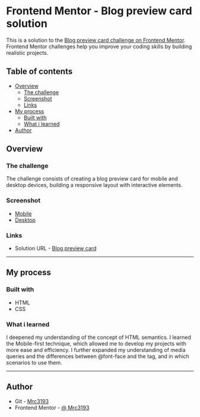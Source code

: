 # Frontend Mentor - Blog preview card solution

This is a solution to the [Blog preview card challenge on Frontend Mentor](https://www.frontendmentor.io/challenges/blog-preview-card-ckPaj01IcS). Frontend Mentor challenges help you improve your coding skills by building realistic projects. 

## Table of contents

- [Overview](#overview)
  - [The challenge](#the-challenge)
  - [Screenshot](#screenshot)
  - [Links](#links)
- [My process](#my-process)
  - [Built with](#built-with)
  - [What i learned](#what-i-learned)
- [Author](#author)

## Overview

### The challenge

The challenge consists of creating a blog preview card for mobile and desktop devices, building a responsive layout with interactive elements.

### Screenshot

- [Mobile](https://prnt.sc/cpVa1DpL9kLP)
- [Desktop](https://prnt.sc/cKZUJc-I7qnb)

### Links

- Solution URL - [Blog preview card](https://mrc3193.github.io/blog-preview-card/)

---

## My process

### Built with

- HTML
- CSS

### What i learned

I deepened my understanding of the concept of HTML semantics. I learned the Mobile-first technique, which allowed me to develop my projects with more ease and efficiency. I further expanded my understanding of media queries and the differences between @font-face and the <link> tag, and in which scenarios to use them.

---

## Author

- Git - [Mrc3193](https://github.com/Mrc3193)
- Frontend Mentor - [@ Mrc3193](https://www.frontendmentor.io/profile/Mrc3193)
